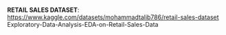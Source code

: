 **RETAIL SALES DATASET**: https://www.kaggle.com/datasets/mohammadtalib786/retail-sales-dataset
Exploratory-Data-Analysis-EDA-on-Retail-Sales-Data
